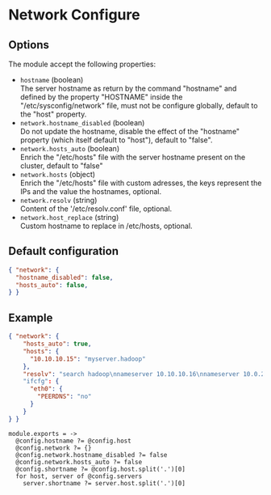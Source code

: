 
# Network Configure

## Options

The module accept the following properties:

*   `hostname` (boolean)   
    The server hostname as return by the command "hostname" and defined by the 
    property "HOSTNAME" inside the "/etc/sysconfig/network" file, must not be 
    configure globally, default to the "host" property.   
*   `network.hostname_disabled` (boolean)   
    Do not update the hostname, disable the effect of the
    "hostname" property (which itself default to "host"), 
    default to "false".   
*   `network.hosts_auto` (boolean)   
    Enrich the "/etc/hosts" file with the server hostname present on 
    the cluster, default to "false"   
*   `network.hosts` (object)   
    Enrich the "/etc/hosts" file with custom adresses, the keys represent the 
    IPs and the value the hostnames, optional.   
*   `network.resolv` (string)   
    Content of the '/etc/resolv.conf' file, optional.   
*   `network.host_replace` (string)   
    Custom hostname to replace in /etc/hosts, optional.   

## Default configuration

```json
{ "network": {
  "hostname_disabled": false,
  "hosts_auto": false,
} }
```

## Example

```json
{ "network": {
    "hosts_auto": true,
    "hosts": {
      "10.10.10.15": "myserver.hadoop"
    },
    "resolv": "search hadoop\nnameserver 10.10.10.16\nnameserver 10.0.2.3"
    "ifcfg": {
      "eth0": {
        "PEERDNS": "no"
      }
    }
} }
```

    module.exports = ->
      @config.hostname ?= @config.host
      @config.network ?= {}
      @config.network.hostname_disabled ?= false
      @config.network.hosts_auto ?= false
      @config.shortname ?= @config.host.split('.')[0]
      for host, server of @config.servers
        server.shortname ?= server.host.split('.')[0]
